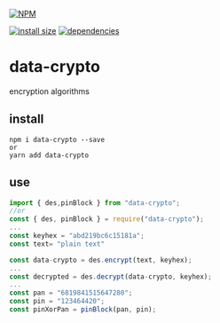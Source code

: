 [![NPM](https://nodei.co/npm/data-crypto.png)](https://nodei.co/npm/data-crypto/)

[![install size](https://packagephobia.now.sh/badge?p=data-crypto)](https://packagephobia.now.sh/result?p=data-crypto) [![dependencies](https://david-dm.org/hosseinmd/data-crypto.svg)](https://david-dm.org/hosseinmd/data-crypto.svg)

# data-crypto

encryption algorithms

## install

```npm
npm i data-crypto --save
or
yarn add data-crypto
```

## use

```javascript
import { des,pinBlock } from "data-crypto";
//or
const { des, pinBlock } = require("data-crypto");
...
const keyhex = "abd219bc6c15181a";
const text= "plain text"

const data-crypto = des.encrypt(text, keyhex);
...
const decrypted = des.decrypt(data-crypto, keyhex);
...
const pan = "6819841515647280";
const pin = "123464420";
const pinXorPan = pinBlock(pan, pin);
```

